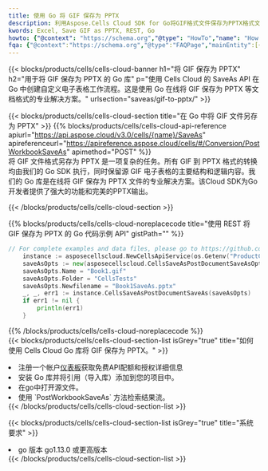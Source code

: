 ```yaml
---
title: 使用 Go 将 GIF 保存为 PPTX
description: 利用Aspose.Cells Cloud SDK for Go将GIF格式文件保存为PPTX格式文件。
kwords: Excel, Save GIF as PPTX, REST, Go
howto: {"@context": "https://schema.org","@type": "HowTo","name": "How to save GIF as PPTX using the Cells Cloud Go library.","description": "How to save GIF as PPTX using the Cells Cloud Go library.","image": {"@type": "ImageObject"},"url": "/go/saveas/gif-to-pptx/","step": [{ "@type": "HowToStep","name": "How to save GIF as PPTX using the Cells Cloud Go library. step 1", "image": {"@type": "ImageObject",},"url": "/go/saveas/gif-to-pptx/","text": "Register an account at <a href='https://dashboard.aspose.cloud/'>Dashboard</a> to get free API quota & authorization details",},{ "@type": "HowToStep","name": "How to save GIF as PPTX using the Cells Cloud Go library. step 1", "image": {"@type": "ImageObject",},"url": "/go/saveas/gif-to-pptx/","text": "Install Go library and add the reference (import the library) to your project.",},{ "@type": "HowToStep","name": "How to save GIF as PPTX using the Cells Cloud Go library. step 1", "image": {"@type": "ImageObject",},"url": "/go/saveas/gif-to-pptx/","text": "Open the source file in go.",},{ "@type": "HowToStep","name": "How to save GIF as PPTX using the Cells Cloud Go library. step 1", "image": {"@type": "ImageObject",},"url": "/go/saveas/gif-to-pptx/","text": "Use the `PostWorkbookSaveAs` method to retrieve the resulting stream.",}, ],"supply": {"@type": "HowToSupply","name": "document"},"tool": [{"@type": "HowToTool","name": "Goland, Visual Studio Code, Eclipse"},{"@type": "HowToTool","name": "Aspose Cells"}],"totalTime": "PT6M"}
fqa: {"@context":"https://schema.org","@type":"FAQPage","mainEntity":[{"@type":"Question","name":"Why save file as other formats file in C# using REST API?","acceptedAnswer":{"@type":"Answer","text":"Documents are encoded in many ways, and some files may be incompatible with the software you use. To open and read such files, just save them as appropriate file formats.<br/><ol><li>Install .NET SDK and add the reference (import the library) to your project.</li><li>Open the source file in C# using REST API.</li><li>Call the PostWorkbookSaveAsRequest() method, passing an output filename with required extension.</li><li>Get the result of save as a separate file.</li></ol>"}},{"@type":"Question","name":"What file formats can I save as with your C# library?","acceptedAnswer":{"@type":"Answer","text":"We support a variety of file formats for conversion using .NET library, including XLSX, Excel, xls , PDF, CSV, HTML, Markdown, XML, PNG, JPG, TIFF, Json, TXT and many more."}},{"@type":"Question","name":"What is the maximum allowed file size for conversion using this .NET library?","acceptedAnswer":{"@type":"Answer","text":"There are no file size limits for format conversions using .NET library."}}]}
---
```

{{< blocks/products/cells/cells-cloud-banner h1="将 GIF 保存为 PPTX" h2="用于将 GIF 保存为 PPTX 的 Go 库" p="使用 Cells Cloud 的 SaveAs API 在 Go 中创建自定义电子表格工作流程。这是使用 Go 在线将 GIF 保存为 PPTX 等文档格式的专业解决方案。" urlsection="saveas/gif-to-pptx/" >}}

{{< blocks/products/cells/cells-cloud-section title="在 Go 中将 GIF 文件另存为 PPTX" >}}
{{% blocks/products/cells/cells-cloud-api-reference apiurl="https://api.aspose.cloud/v3.0/cells/{name}/SaveAs" apireferenceurl="https://apireference.aspose.cloud/cells/#/Conversion/PostWorkbookSaveAs" apimethod="POST" %}}
<br/>
将 GIF 文件格式另存为 PPTX 是一项复杂的任务。所有 GIF 到 PPTX 格式的转换均由我们的 Go SDK 执行，同时保留源 GIF 电子表格的主要结构和逻辑内容。我们的 Go 库是在线将 GIF 保存为 PPTX 文件的专业解决方案。该Cloud SDK为Go开发者提供了强大的功能和完美的PPTX输出。

{{< /blocks/products/cells/cells-cloud-section >}}

{{% blocks/products/cells/cells-cloud-noreplacecode title="使用 REST 将 GIF 保存为 PPTX 的 Go 代码示例 API" gistPath="" %}}
  
```go
// For complete examples and data files, please go to https://github.com/aspose-cells-cloud/aspose-cells-cloud-go/
    instance := asposecellscloud.NewCellsApiService(os.Getenv("ProductClientId"), os.Getenv("ProductClientSecret"))
    saveAsOpts := new(asposecellscloud.CellsSaveAsPostDocumentSaveAsOpts)
    saveAsOpts.Name = "Book1.gif"
    saveAsOpts.Folder = "CellsTests"
    saveAsOpts.Newfilename = "Book1SaveAs.pptx"
    _, _, err1 := instance.CellsSaveAsPostDocumentSaveAs(saveAsOpts)
    if err1 != nil {
	    println(err1)
    }
```
  
{{% /blocks/products/cells/cells-cloud-noreplacecode %}}
<br/>
{{< blocks/products/cells/cells-cloud-section-list isGrey="true" title="如何使用 Cells Cloud Go 库将 GIF 保存为 PPTX。" >}}
<li>注册一个帐户<a href="https://dashboard.aspose.cloud/">仪表板</a>获取免费API配额和授权详细信息</li>
<li>安装 Go 库并将引用（导入库）添加到您的项目中。</li>
<li>在go中打开源文件。</li>
<li>使用 `PostWorkbookSaveAs` 方法检索结果流。</li>
{{< /blocks/products/cells/cells-cloud-section-list >}}

{{< blocks/products/cells/cells-cloud-section-list isGrey="true" title="系统要求" >}}
<li>go 版本 go1.13.0 或更高版本</li>
{{< /blocks/products/cells/cells-cloud-section-list >}}
